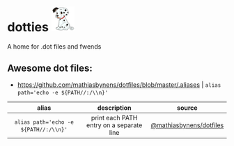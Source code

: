 

# dotties  <img src="https://raw.githubusercontent.com/cgpu/staries/master/assets/logos/dotties.png?raw=true" alt="drawing" width="52"/></a>

A home for .dot files and fwends


## Awesome dot files:

- https://github.com/mathiasbynens/dotfiles/blob/master/.aliases | `alias path='echo -e ${PATH//:/\\n}'`

 alias                |   description  |  source|
|:-------------------:|:------------------:| :------------------: |
`alias path='echo -e ${PATH//:/\\n}'` | print each PATH entry on a separate line | [@mathiasbynens/dotfiles](https://github.com/mathiasbynens/dotfiles/blob/master/.aliases)
